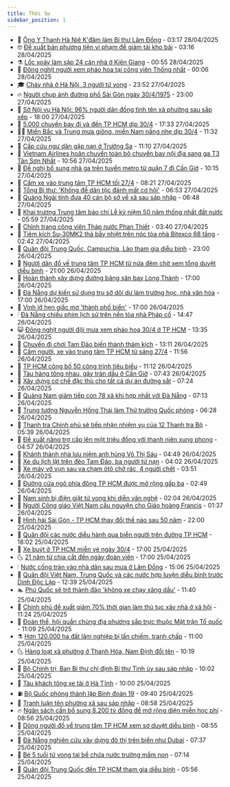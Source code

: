 ```yaml
---
title: Thời Sự
sidebar_position: 1
---
```


<!-- vnexpress-thoi-su:START -->
- 🦒 [Ông Y Thanh Hà Niê K&#39;đăm làm Bí thư Lâm Đồng](https://vnexpress.net/bi-thu-tinh-uy-lam-dong-y-thanh-ha-nie-kdam-4879408.html) - 03:17 28/04/2025
- 🤓 [Đề xuất bán phương tiện vi phạm để giảm tải kho bãi](https://vnexpress.net/de-xuat-ban-phuong-tien-vi-pham-de-giam-tai-kho-bai-4879435.html) - 03:16 28/04/2025
- ⚗️ [Lốc xoáy làm sập 24 căn nhà ở Kiên Giang](https://vnexpress.net/loc-xoay-lam-sap-24-can-nha-o-kien-giang-4879394.html) - 00:55 28/04/2025
- 🌊 [Đông nghịt người xem pháo hoa tại công viên Thống nhất](https://vnexpress.net/dong-nghit-nguoi-xem-phao-hoa-tai-cong-vien-thong-nhat-4879371.html) - 00:06 28/04/2025
- 🎓 [Cháy nhà ở Hà Nội, 3 người tử vong](https://vnexpress.net/chay-nha-o-ha-noi-3-nguoi-tu-vong-4879392.html) - 23:52 27/04/2025
- 🔥 [Người chụp ảnh đường phố Sài Gòn ngày 30/4/1975](https://vnexpress.net/nguoi-chup-anh-duong-pho-sai-gon-ngay-30-4-1975-4878140.html) - 23:00 27/04/2025
- 🦏 [Sở Nội vụ Hà Nội: 96% người dân đồng tình tên xã phường sau sắp xếp](https://vnexpress.net/so-noi-vu-ha-noi-96-nguoi-dan-dong-tinh-ten-xa-phuong-sau-sap-xep-4879331.html) - 18:00 27/04/2025
- 👺 [5.000 chuyến bay đi và đến TP HCM dịp 30/4](https://vnexpress.net/5-000-chuyen-bay-di-va-den-tp-hcm-dip-30-4-4879350.html) - 17:33 27/04/2025
- 🧑‍🏫 [Miền Bắc và Trung mưa giông, miền Nam nắng nhẹ dịp 30/4](https://vnexpress.net/mien-bac-va-trung-mua-giong-mien-nam-nang-nhe-dip-30-4-4879285.html) - 11:32 27/04/2025
- 🚦 [Cấp cứu ngư dân gặp nạn ở Trường Sa](https://vnexpress.net/cap-cuu-ngu-dan-gap-nan-o-truong-sa-4879302.html) - 11:10 27/04/2025
- 🎉 [Vietnam Airlines hoãn chuyển toàn bộ chuyến bay nội địa sang ga T3 Tân Sơn Nhất](https://vnexpress.net/vietnam-airlines-hoan-chuyen-toan-bo-chuyen-bay-noi-dia-sang-ga-t3-tan-son-nhat-4879303.html) - 10:56 27/04/2025
- 🦒 [Đề nghị bổ sung nhà ga trên tuyến metro từ quận 7 đi Cần Giờ](https://vnexpress.net/de-nghi-bo-sung-nha-ga-tren-tuyen-metro-tu-quan-7-di-can-gio-4879288.html) - 10:15 27/04/2025
- 🤗 [Cấm xe vào trung tâm TP HCM tối 27/4](https://vnexpress.net/cam-xe-vao-trung-tam-tp-hcm-toi-27-4-4879262.html) - 08:21 27/04/2025
- 💼 [Tổng Bí thư: &#39;Không để dân tộc đánh mất cơ hội&#39;](https://vnexpress.net/tong-bi-thu-khong-de-dan-toc-danh-mat-co-hoi-4879214.html) - 06:53 27/04/2025
- 🤩 [Quảng Ngãi tính đưa 40 cán bộ sở về xã sau sáp nhập](https://vnexpress.net/quang-ngai-tinh-dua-40-can-bo-so-ve-xa-sau-sap-nhap-4879238.html) - 06:48 27/04/2025
- 🤡 [Khai trương Trung tâm báo chí Lễ kỷ niệm 50 năm thống nhất đất nước](https://vnexpress.net/khai-truong-trung-tam-bao-chi-le-ky-niem-50-nam-thong-nhat-dat-nuoc-4879233.html) - 05:59 27/04/2025
- 💯 [Chỉnh trang công viên Tháp nước Phan Thiết](https://vnexpress.net/chinh-trang-cong-vien-thap-nuoc-phan-thiet-4879195.html) - 03:40 27/04/2025
- 👺 [Tiêm kích Su-30MK2 thả bẫy nhiệt trên nóc tòa nhà Bitexco 68 tầng](https://vnexpress.net/tiem-kich-su-30mk2-tha-bay-nhiet-tren-noc-toa-nha-bitexco-68-tang-4879186.html) - 02:42 27/04/2025
- 🌮 [Quân đội Trung Quốc, Campuchia, Lào tham gia diễu binh](https://vnexpress.net/quan-doi-trung-quoc-campuchia-lao-tham-gia-dieu-binh-4879140.html) - 23:00 26/04/2025
- 🥸 [Người dân đổ về trung tâm TP HCM từ nửa đêm chờ xem tổng duyệt diễu binh](https://vnexpress.net/nguoi-dan-do-ve-trung-tam-tp-hcm-tu-nua-dem-cho-xem-tong-duyet-dieu-binh-4879148.html) - 21:00 26/04/2025
- 🐻 [Hoàn thành xây dựng đường băng sân bay Long Thành](https://vnexpress.net/hoan-thanh-xay-dung-duong-bang-san-bay-long-thanh-4879139.html) - 17:00 26/04/2025
- 👀 [Đà Nẵng dự kiến sử dụng trụ sở dôi dư làm trường học, nhà văn hóa](https://vnexpress.net/da-nang-du-kien-su-dung-tru-so-doi-du-lam-truong-hoc-nha-van-hoa-4879130.html) - 17:00 26/04/2025
- 🤔 [Vinh lỡ hẹn giấc mơ &#39;thành phố biển&#39;](https://vnexpress.net/vinh-lo-hen-giac-mo-thanh-pho-bien-4876327.html) - 17:00 26/04/2025
- 🕯 [Đà Nẵng chiếu phim lịch sử trên nền tòa nhà Pháp cổ](https://vnexpress.net/da-nang-chieu-phim-lich-su-tren-nen-toa-nha-phap-co-4879114.html) - 14:47 26/04/2025
- 😺 [Đông nghịt người đội mưa xem pháo hoa 30/4 ở TP HCM](https://vnexpress.net/dong-nghit-nguoi-doi-mua-xem-phao-hoa-30-4-o-tp-hcm-4879123.html) - 13:35 26/04/2025
- 🦆 [Chuyến đi chơi Tam Đảo biến thành thảm kịch](https://vnexpress.net/chuyen-di-choi-tam-dao-bien-thanh-tham-kich-4879094.html) - 13:11 26/04/2025
- 🧰 [Cấm người, xe vào trung tâm TP HCM từ sáng 27/4](https://vnexpress.net/cam-nguoi-xe-vao-trung-tam-tp-hcm-tu-sang-27-4-4879111.html) - 11:56 26/04/2025
- 🦍 [TP HCM công bố 50 công trình tiêu biểu](https://vnexpress.net/tp-hcm-cong-bo-50-cong-trinh-tieu-bieu-4879088.html) - 11:12 26/04/2025
- 🧰 [Tàu hàng tông nhau, gây tràn dầu ở Cần Giờ](https://vnexpress.net/tau-hang-tong-nhau-gay-tran-dau-o-can-gio-4879017.html) - 07:43 26/04/2025
- 💃 [Xây dựng cơ chế đặc thù cho tất cả dự án đường sắt](https://vnexpress.net/xay-dung-co-che-dac-thu-cho-tat-ca-du-an-duong-sat-4878997.html) - 07:24 26/04/2025
- 🧰 [Quảng Nam giảm tiếp còn 78 xã khi hợp nhất với Đà Nẵng](https://vnexpress.net/quang-nam-giam-tiep-con-78-xa-khi-hop-nhat-voi-da-nang-4878704.html) - 07:13 26/04/2025
- 🚀 [Trung tướng Nguyễn Hồng Thái làm Thứ trưởng Quốc phòng](https://vnexpress.net/trung-tuong-nguyen-hong-thai-lam-thu-truong-quoc-phong-4878991.html) - 06:28 26/04/2025
- 🎊 [Thanh tra Chính phủ sẽ tiếp nhận nhiệm vụ của 12 Thanh tra Bộ](https://vnexpress.net/thanh-tra-chinh-phu-se-tiep-nhan-nhiem-vu-cua-12-thanh-tra-bo-4878947.html) - 05:39 26/04/2025
- 🤭 [Đề xuất nâng trợ cấp lên một triệu đồng với thanh niên xung phong](https://vnexpress.net/de-xuat-nang-tro-cap-len-mot-trieu-dong-voi-thanh-nien-xung-phong-4878939.html) - 04:57 26/04/2025
- 🤗 [Khánh thành nhà lưu niệm anh hùng Võ Thị Sáu](https://vnexpress.net/khanh-thanh-nha-luu-niem-anh-hung-vo-thi-sau-4878952.html) - 04:49 26/04/2025
- 🌈 [Xe du lịch lật trên đèo Tam Đảo, ba người tử nạn](https://vnexpress.net/xe-du-lich-lat-tren-deo-tam-dao-nhieu-nguoi-bi-thuong-4878932.html) - 04:02 26/04/2025
- 🦣 [Xe máy vỡ vụn sau va chạm ôtô chở rác, 4 người chết](https://vnexpress.net/xe-may-vo-vun-sau-va-cham-oto-cho-rac-4-nguoi-chet-4878923.html) - 03:51 26/04/2025
- 🎡 [Đường cửa ngõ phía đông TP HCM được mở rộng gấp ba](https://vnexpress.net/duong-cua-ngo-phia-dong-tp-hcm-duoc-mo-rong-gap-ba-4878903.html) - 02:49 26/04/2025
- 🦏 [Nam sinh bị điện giật tử vong khi diễn văn nghệ](https://vnexpress.net/nam-sinh-bi-dien-giat-tu-vong-khi-dien-van-nghe-4878872.html) - 02:04 26/04/2025
- 🎊 [Người Công giáo Việt Nam cầu nguyện cho Giáo hoàng Francis](https://vnexpress.net/nguoi-cong-giao-viet-nam-cau-nguyen-cho-giao-hoang-francis-4878833.html) - 01:37 26/04/2025
- 🫶 [Hình hài Sài Gòn - TP HCM thay đổi thế nào sau 50 năm](https://vnexpress.net/hinh-hai-sai-gon-tp-hcm-thay-doi-the-nao-sau-50-nam-4878274.html) - 22:00 25/04/2025
- 🤔 [Quân đội các nước diễu hành qua biển người trên đường TP HCM](https://vnexpress.net/quan-doi-cac-nuoc-dieu-hanh-qua-bien-nguoi-tren-duong-tp-hcm-4878792.html) - 18:02 25/04/2025
- 🤠 [Xe buýt ở TP HCM miễn vé ngày 30/4](https://vnexpress.net/xe-buyt-o-tp-hcm-mien-ve-ngay-30-4-4878777.html) - 17:00 25/04/2025
- 🌜 [21 năm từ chia cắt đến ngày đoàn viên](https://vnexpress.net/21-nam-tu-chia-cat-den-ngay-doan-vien-4877994.html) - 17:00 25/04/2025
- 🕯 [Nước cống tràn vào nhà dân sau mưa ở Lâm Đồng](https://vnexpress.net/nuoc-cong-tran-vao-nha-dan-sau-mua-o-lam-dong-4878801.html) - 15:06 25/04/2025
- 🤔 [Quân đội Việt Nam, Trung Quốc và các nước hợp luyện diễu binh trước Dinh Độc Lập](https://vnexpress.net/quan-doi-viet-nam-trung-quoc-va-cac-nuoc-hop-luyen-dieu-binh-truoc-dinh-doc-lap-4878764.html) - 12:39 25/04/2025
- 🏊 [Phú Quốc sẽ trở thành đảo &#39;không xe chạy xăng dầu&#39;](https://vnexpress.net/phu-quoc-se-tro-thanh-dao-khong-xe-chay-xang-dau-4878665.html) - 11:40 25/04/2025
- 🌮 [Chính phủ đề xuất giảm 70% thời gian làm thủ tục xây nhà ở xã hội](https://vnexpress.net/chinh-phu-de-xuat-giam-70-thoi-gian-lam-thu-tuc-xay-nha-o-xa-hoi-4878740.html) - 11:24 25/04/2025
- 🫣 [Đoàn thể, hội quần chúng địa phương sắp trực thuộc Mặt trận Tổ quốc](https://vnexpress.net/doan-the-hoi-quan-chung-dia-phuong-sap-truc-thuoc-mat-tran-to-quoc-4878741.html) - 11:09 25/04/2025
- ⚗️ [Hơn 120.000 ha đất lâm nghiệp bị lấn chiếm, tranh chấp](https://vnexpress.net/hon-120-000-ha-dat-lam-nghiep-bi-lan-chiem-tranh-chap-4878493.html) - 11:00 25/04/2025
- 🌜 [Hàng loạt xã phường ở Thanh Hóa, Nam Định đổi tên](https://vnexpress.net/hang-loat-xa-phuong-o-thanh-hoa-nam-dinh-doi-ten-4878566.html) - 10:19 25/04/2025
- 🌁 [Bộ Chính trị, Ban Bí thư chỉ định Bí thư Tỉnh ủy sau sáp nhập](https://vnexpress.net/bo-chinh-tri-ban-bi-thu-chi-dinh-bi-thu-tinh-uy-sau-sap-nhap-4878705.html) - 10:02 25/04/2025
- 🐲 [Tàu khách tông xe tải ở Hà Tĩnh](https://vnexpress.net/tau-khach-tong-xe-tai-o-ha-tinh-4878700.html) - 10:00 25/04/2025
- ⛽️ [Bộ Quốc phòng thành lập Binh đoàn 19](https://vnexpress.net/bo-quoc-phong-thanh-lap-binh-doan-19-4878610.html) - 09:40 25/04/2025
- 🗽 [Tranh luận tên phường xã sau sáp nhập](https://vnexpress.net/tranh-luan-ten-phuong-xa-sau-sap-nhap-4878071.html) - 08:58 25/04/2025
- 🔥 [Ngân sách cần bổ sung 8.200 tỷ đồng để mở rộng diện miễn học phí](https://vnexpress.net/ngan-sach-can-bo-sung-8-200-ty-dong-de-mo-rong-dien-mien-hoc-phi-4878660.html) - 08:56 25/04/2025
- 💯 [Dòng người đổ về trung tâm TP HCM xem sơ duyệt diễu binh](https://vnexpress.net/dong-nguoi-do-ve-trung-tam-tp-hcm-xem-so-duyet-dieu-binh-4878689.html) - 08:55 25/04/2025
- 🦆 [Đà Nẵng nghiên cứu xây dựng đô thị trên biển như Dubai](https://vnexpress.net/da-nang-nghien-cuu-xay-dung-do-thi-tren-bien-nhu-dubai-4878584.html) - 07:37 25/04/2025
- 🫣 [Bé 5 tuổi tử vong tại bể chứa nước trường mầm non](https://vnexpress.net/be-5-tuoi-tu-vong-tai-be-chua-nuoc-truong-mam-non-4878580.html) - 07:14 25/04/2025
- 🤡 [Quân đội Trung Quốc đến TP HCM tham gia diễu binh](https://vnexpress.net/quan-doi-trung-quoc-den-tp-hcm-tham-gia-dieu-binh-4878570.html) - 05:56 25/04/2025<!-- vnexpress-thoi-su:END -->